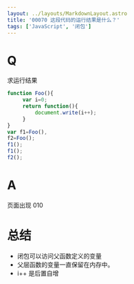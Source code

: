 ```yaml
---
layout: ../layouts/MarkdownLayout.astro
title: '00070 这段代码的运行结果是什么？'
tags: ['JavaScript', '闭包']
---
```


# Q

求运行结果

```jsx
function Foo(){
     var i=0;
     return function(){
         document.write(i++);
     }
}
var f1=Foo(),
f2=Foo();
f1();
f1();
f2();
```

# A

页面出现 010

# 总结

- 闭包可以访问父函数定义的变量
- 父层函数的变量一直保留在内存中。
- i++ 是后置自增
